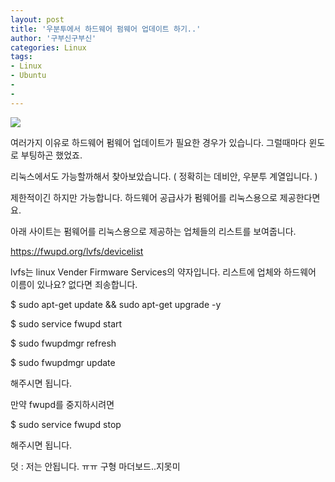 ```yaml
---
layout: post
title: '우분투에서 하드웨어 펌웨어 업데이트 하기..'
author: '구부신구부신'
categories: Linux
tags:
- Linux
- Ubuntu
-
- 
---
```



<script> location.href='https://cafe.naver.com/develoid/867881' ; </script>

<p><img src="https://cafeptthumb-phinf.pstatic.net/MjAxOTA0MTVfMjgz/MDAxNTU1MjYwMTAwNDE4.1HO2uYWst6bDHPlbGFn4RBVh7LKTLfWg0cLsDCEo0Ksg.0F-FMIXUREoq9fwDHvPl9bW_9LpbREdRzGEWA1EFxvkg.PNG.kkw2821/%EB%94%94%EB%B2%A8%EB%A1%9C%EC%9D%B4%EB%93%9C_%EA%B8%80%EC%96%91%EC%8B%9D_%EB%94%94%ED%8F%B4%ED%8A%B8.png?type=w740"></p><p>여러가지 이유로 하드웨어 펌웨어 업데이트가 필요한 경우가 있습니다. 그럴때마다 윈도로 부팅하곤 했었죠.&nbsp;</p><p>리눅스에서도 가능할까해서 찾아보았습니다. ( 정확히는 데비안, 우분투 계열입니다. )&nbsp;</p><p>제한적이긴 하지만 가능합니다. 하드웨어 공급사가 펌웨어를 리눅스용으로 제공한다면요.&nbsp;</p><p>아래 사이트는 펌웨어를 리눅스용으로 제공하는 업체들의 리스트를 보여줍니다.&nbsp;</p><p><a href="https://fwupd.org/lvfs/devicelist">https://fwupd.org/lvfs/devicelist</a></p><p>lvfs는 linux Vender Firmware Services의 약자입니다. 리스트에 업체와 하드웨어 이름이 있나요? 없다면 죄송합니다.</p><p>$ sudo apt-get update &amp;&amp; sudo apt-get upgrade -y</p><p>$ sudo service fwupd start</p><p>$ sudo fwupdmgr refresh</p><p>$&nbsp;sudo fwupdmgr update</p><p>해주시면 됩니다.&nbsp;</p><p>만약 fwupd를 중지하시려면&nbsp;</p><p>$ sudo service fwupd stop</p><p>해주시면 됩니다.&nbsp;</p><p>덧 : 저는 안됩니다. ㅠㅠ 구형 마더보드..지못미</p>

